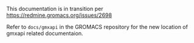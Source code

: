 This documentation is in transition per https://redmine.gromacs.org/issues/2698

Refer to `docs/gmxapi` in the GROMACS repository for the new location of gmxapi related documentaion.
